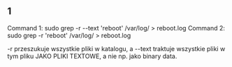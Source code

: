 
## 1

Command 1: sudo grep -r --text 'reboot' /var/log/ > reboot.log
Command 2: sudo grep -r 'reboot' /var/log/ > reboot.log

-r przeszukuje wszystkie pliki w katalogu, a --text traktuje wszystkie pliki w tym pliku JAKO PLIKI TEXTOWE, a nie np. jako binary data.

